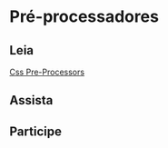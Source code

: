 # Pré-processadores

## Leia
[Css Pre-Processors](https://speakerdeck.com/bermonpainter/css-pre-processors-stylus-less-and-sass)

## Assista

## Participe